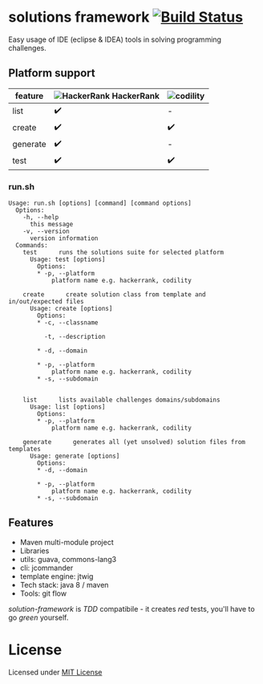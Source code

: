 # solutions framework [![Build Status](https://travis-ci.org/amarcinkowski/solutions-framework.svg?branch=master)](https://travis-ci.org/amarcinkowski/solutions-framework)

Easy usage of IDE (eclipse & IDEA) tools in solving programming challenges.

## Platform support

| feature | ![HackerRank](https://amarcinkowski.github.io/imgs/solutions-framework/hackerrank.png) HackerRank | ![codility](https://amarcinkowski.github.io/imgs/solutions-framework/codility.png) |
|---|---|---|
| list | :heavy_check_mark: | - |
| create | :heavy_check_mark: | :heavy_check_mark: |
| generate | :heavy_check_mark: | - |
| test | :heavy_check_mark: | :heavy_check_mark: |

### run.sh

```
Usage: run.sh [options] [command] [command options]
  Options:
    -h, --help
      this message
    -v, --version
      version information
  Commands:
    test      runs the solutions suite for selected platform
      Usage: test [options]
        Options:
        * -p, --platform
            platform name e.g. hackerrank, codility

    create      create solution class from template and in/out/expected files
      Usage: create [options]
        Options:
        * -c, --classname

          -t, --description

        * -d, --domain

        * -p, --platform
            platform name e.g. hackerrank, codility
        * -s, --subdomain


    list      lists available challenges domains/subdomains
      Usage: list [options]
        Options:
        * -p, --platform
            platform name e.g. hackerrank, codility

    generate      generates all (yet unsolved) solution files from templates
      Usage: generate [options]
        Options:
        * -d, --domain

        * -p, --platform
            platform name e.g. hackerrank, codility
        * -s, --subdomain
```
## Features

- Maven multi-module project
- Libraries
 - utils:           guava, commons-lang3
 - cli:             jcommander
 - template engine: jtwig
- Tech stack: java 8 / maven
- Tools: git flow

*solution-framework* is *TDD* compatibile - it creates *red* tests, you'll have to go *green* yourself.

# License

Licensed under [MIT License](https://opensource.org/licenses/MIT)
